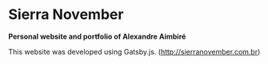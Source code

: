 # Sierra November

**Personal website and portfolio of Alexandre Aimbiré**

This website was developed using Gatsby.js.
(http://sierranovember.com.br)
